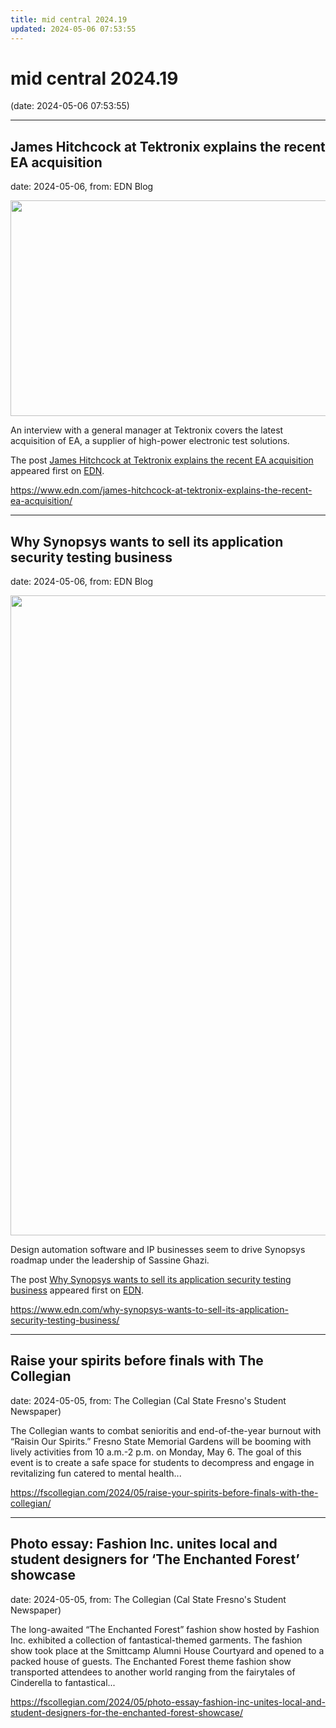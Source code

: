 ```yaml
---
title: mid central 2024.19
updated: 2024-05-06 07:53:55
---
```


# mid central 2024.19

(date: 2024-05-06 07:53:55)

---

## James Hitchcock at Tektronix explains the recent EA acquisition

date: 2024-05-06, from: EDN Blog

<img width="767" height="345" src="https://www.edn.com/wp-content/uploads/featured-image-18.png?fit=767%2C345" class="webfeedsFeaturedVisual wp-post-image" alt="" style="display: block; margin-bottom: 5px; clear:both;max-width: 100%;" link_thumbnail="" decoding="async" fetchpriority="high" srcset="https://www.edn.com/wp-content/uploads/featured-image-18.png?w=767 767w, https://www.edn.com/wp-content/uploads/featured-image-18.png?w=300 300w" sizes="(max-width: 767px) 100vw, 767px" /><p>An interview with a general manager at Tektronix covers the latest acquisition of EA, a supplier of high-power electronic test solutions.</p>
<p>The post <a href="https://www.edn.com/james-hitchcock-at-tektronix-explains-the-recent-ea-acquisition/" data-wpel-link="internal">James Hitchcock at Tektronix explains the recent EA acquisition</a> appeared first on <a href="https://www.edn.com" data-wpel-link="internal">EDN</a>.</p>
 

<https://www.edn.com/james-hitchcock-at-tektronix-explains-the-recent-ea-acquisition/>

---

## Why Synopsys wants to sell its application security testing business

date: 2024-05-06, from: EDN Blog

<img width="1536" height="1024" src="https://www.edn.com/wp-content/uploads/Hero-image-Synopsys-2.jpg?fit=1536%2C1024" class="webfeedsFeaturedVisual wp-post-image" alt="" style="display: block; margin-bottom: 5px; clear:both;max-width: 100%;" link_thumbnail="" decoding="async" loading="lazy" srcset="https://www.edn.com/wp-content/uploads/Hero-image-Synopsys-2.jpg?w=1536 1536w, https://www.edn.com/wp-content/uploads/Hero-image-Synopsys-2.jpg?w=300 300w, https://www.edn.com/wp-content/uploads/Hero-image-Synopsys-2.jpg?w=768 768w, https://www.edn.com/wp-content/uploads/Hero-image-Synopsys-2.jpg?w=1024 1024w" sizes="(max-width: 1536px) 100vw, 1536px" /><p>Design automation software and IP businesses seem to drive Synopsys roadmap under the leadership of Sassine Ghazi.</p>
<p>The post <a href="https://www.edn.com/why-synopsys-wants-to-sell-its-application-security-testing-business/" data-wpel-link="internal">Why Synopsys wants to sell its application security testing business</a> appeared first on <a href="https://www.edn.com" data-wpel-link="internal">EDN</a>.</p>
 

<https://www.edn.com/why-synopsys-wants-to-sell-its-application-security-testing-business/>

---

## Raise your spirits before finals with The Collegian

date: 2024-05-05, from: The Collegian (Cal State Fresno's Student Newspaper)

The Collegian wants to combat senioritis and end-of-the-year burnout with “Raisin Our Spirits.” Fresno State Memorial Gardens will be booming with lively activities from 10 a.m.-2 p.m. on Monday, May 6. The goal of this event is to create a safe space for students to decompress and engage in revitalizing fun catered to mental health... 

<https://fscollegian.com/2024/05/raise-your-spirits-before-finals-with-the-collegian/>

---

## Photo essay: Fashion Inc. unites local and student designers for ‘The Enchanted Forest’ showcase

date: 2024-05-05, from: The Collegian (Cal State Fresno's Student Newspaper)

The long-awaited “The Enchanted Forest” fashion show hosted by Fashion Inc. exhibited a collection of fantastical-themed garments. The fashion show took place at the Smittcamp Alumni House Courtyard and opened to a packed house of guests. The Enchanted Forest theme fashion show transported attendees to another world ranging from the fairytales of Cinderella to fantastical... 

<https://fscollegian.com/2024/05/photo-essay-fashion-inc-unites-local-and-student-designers-for-the-enchanted-forest-showcase/>

